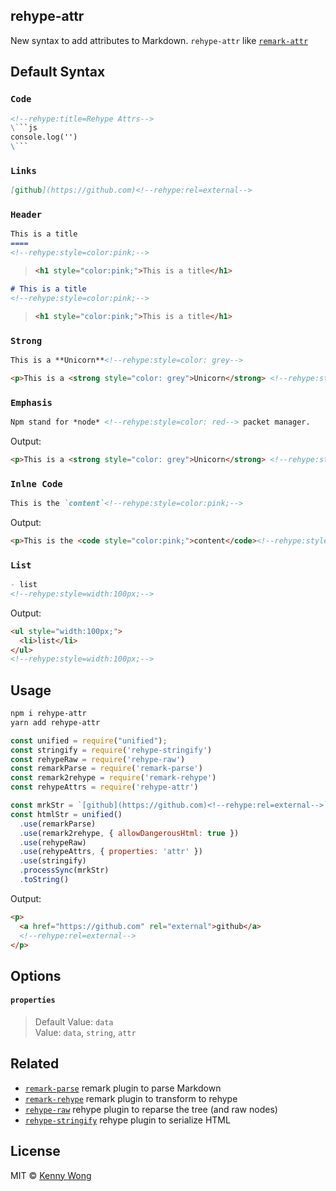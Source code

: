 rehype-attr
---

New syntax to add attributes to Markdown. `rehype-attr` like [`remark-attr`](https://github.com/arobase-che/remark-attr)

## Default Syntax

### `Code`

```markdown
<!--rehype:title=Rehype Attrs-->
\```js
console.log('')
\```
```

### `Links`

```markdown
[github](https://github.com)<!--rehype:rel=external-->
```

### `Header`

```markdown
This is a title
====
<!--rehype:style=color:pink;-->
```

> ```html
> <h1 style="color:pink;">This is a title</h1>
> ```

```markdown
# This is a title
<!--rehype:style=color:pink;-->
```

> ```html
> <h1 style="color:pink;">This is a title</h1>
> ```

### `Strong`

```markdown
This is a **Unicorn**<!--rehype:style=color: grey-->
```

```html
<p>This is a <strong style="color: grey">Unicorn</strong> <!--rehype:style=color: grey--></p>
```

### `Emphasis`

```markdown
Npm stand for *node* <!--rehype:style=color: red--> packet manager.
```

Output:

```html
<p>This is a <strong style="color: grey">Unicorn</strong> <!--rehype:style=color: grey--></p>
```

### `Inlne Code`

```markdown
This is the `content`<!--rehype:style=color:pink;-->
```

Output:

```html
<p>This is the <code style="color:pink;">content</code><!--rehype:style=color:pink;--></p>
```

### `List`

```markdown
- list
<!--rehype:style=width:100px;-->
```

Output:

```html
<ul style="width:100px;">
  <li>list</li>
</ul>
<!--rehype:style=width:100px;-->
```

## Usage

```bash
npm i rehype-attr
yarn add rehype-attr
```

```js
const unified = require("unified");
const stringify = require('rehype-stringify')
const rehypeRaw = require('rehype-raw')
const remarkParse = require('remark-parse')
const remark2rehype = require('remark-rehype')
const rehypeAttrs = require('rehype-attr')

const mrkStr = `[github](https://github.com)<!--rehype:rel=external-->`
const htmlStr = unified()
  .use(remarkParse)
  .use(remark2rehype, { allowDangerousHtml: true })
  .use(rehypeRaw)
  .use(rehypeAttrs, { properties: 'attr' })
  .use(stringify)
  .processSync(mrkStr)
  .toString()
```

Output: 

```html
<p>
  <a href="https://github.com" rel="external">github</a>
  <!--rehype:rel=external-->
</p>
```

## Options

#### `properties`

> Default Value: `data`  
> Value: `data`, `string`, `attr`

## Related

- [`remark-parse`](https://www.npmjs.com/package/remark-parse) remark plugin to parse Markdown
- [`remark-rehype`](https://www.npmjs.com/package/remark-rehype) remark plugin to transform to rehype
- [`rehype-raw`](https://www.npmjs.com/package/rehype-raw) rehype plugin to reparse the tree (and raw nodes)
- [`rehype-stringify`](https://www.npmjs.com/package/rehype-stringify) rehype plugin to serialize HTML

## License

MIT © [Kenny Wong](https://github.com/jaywcjlove)